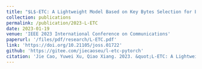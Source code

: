 ```yaml
---
title: "$L$-ETC: A Lightweight Model Based on Key Bytes Selection for Encrypted Traffic Classification"
collection: publications
permalink: /publication/2023-L-ETC
date: 2023-01-19
venue: 'IEEE 2023 International Conference on Communications'
paperurl: '/files/pdf/research/L-ETC.pdf'
link: 'https://doi.org/10.21105/joss.01722'
github: 'https://gitee.com/jiecaoseu/l-etc-pytorch'
citation: 'Jie Cao, Yuwei Xu, Qiao Xiang. 2023. &quot;L-ETC: A Lightweight Model Based on Key Bytes Selection for Encrypted Traﬀic Classification.&quot; <i>IEEE ICC'23</i>'
---
```

